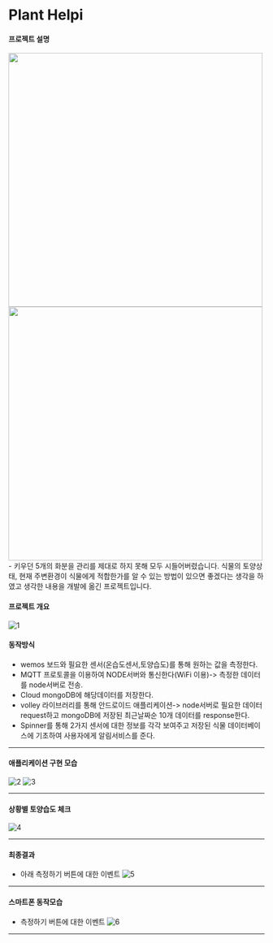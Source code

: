 
# Plant Helpi

#### 프로젝트 설명
<img width="500px" height="500px" src="https://user-images.githubusercontent.com/66250847/99510681-b2831600-29ca-11eb-83d1-447fe5e20b19.jpg"/>
<img width="500px" height="500px" src="https://user-images.githubusercontent.com/66250847/99510963-04c43700-29cb-11eb-8824-8b2783ea7103.jpg"/>
- 키우던 5개의 화분을 관리를 제대로 하지 못해 모두 시들어버렸습니다. 식물의 토양상태, 현재 주변환경이 식물에게 적합한가를 알 수 있는 방법이 있으면 좋겠다는 생각을 하였고 
  생각한 내용을 개발에 옮긴 프로젝트입니다.
  
#### 프로젝트 개요
  ![1](https://user-images.githubusercontent.com/66250847/99511665-e90d6080-29cb-11eb-9140-26386d020bb6.png)
  
#### 동작방식

- wemos 보드와 필요한 센서(온습도센서,토양습도)를 통해 원하는 값을 측정한다.
- MQTT 프로토콜을 이용하여 NODE서버와 통신한다(WiFi 이용)-> 측정한 데이터를 node서버로 전송.
- Cloud mongoDB에 해당데이터를 저장한다.
- volley 라이브러리를 통해 안드로이드 애플리케이션-> node서버로 필요한 데이터 request하고 mongoDB에 저장된 최근날짜순 10개 데이터를 response한다.
- Spinner를 통해 2가지 센서에 대한 정보를 각각 보여주고 저장된 식물 데이터베이스에 기초하여 사용자에게 알림서비스를 준다.

--------------------------------------------------------------------------------------------------------------------------------------------

#### 애플리케이션 구현 모습

 ![2](https://user-images.githubusercontent.com/66250847/99511675-eb6fba80-29cb-11eb-8b41-b27e10fd8862.png)
 ![3](https://user-images.githubusercontent.com/66250847/99511680-ed397e00-29cb-11eb-8d39-2a8ef1a6deb3.png)
 
 -------------------------------------------------------------------------------------------------------------------------------------------
 #### 상황별 토양습도 체크
 ![4](https://user-images.githubusercontent.com/66250847/99511494-a9467900-29cb-11eb-8b0c-e0d8584f9b91.png)
 
 -------------------------------------------------------------------------------------------------------------------------------------------
 
 #### 최종결과
 
 - 아래 측정하기 버튼에 대한 이벤트
 ![5](https://user-images.githubusercontent.com/66250847/99511684-ef034180-29cb-11eb-89bd-caa58baf061f.png)
 
 --------------------------------------------------------------------------------------------------------------------------------------------
 
 #### 스마트폰 동작모습
 - 측정하기 버튼에 대한 이벤트
  ![6](https://user-images.githubusercontent.com/66250847/99511688-f0346e80-29cb-11eb-8c00-6e52ef266c85.png)
  
  ---------------------------------------------------------------------------------------------------------------------------------------------
 
  
  

  
  
  
